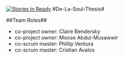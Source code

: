 [![Stories in Ready](https://badge.waffle.io/De-La-Soul/De-La-Soul-Thesis.png?label=ready&title=Ready)](https://waffle.io/De-La-Soul/De-La-Soul-Thesis)
#De-La-Soul-Thesis#

##Team Roles##

- co-project owner: Claire Bendersky
- co-project owner: Moose Abdul-Musawwir
- co-scrum master: Phillip Ventura
- co-scrum master: Cristian Avalos

